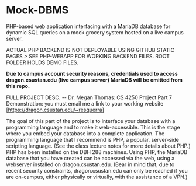 # Mock-DBMS
PHP-based web application interfacing with a MariaDB database for dynamic SQL queries on a mock grocery system hosted on a live campus server.

ACTUAL PHP BACKEND IS NOT DEPLOYABLE USING GITHUB STATIC PAGES > SEE PHP-WEBAPP FOR WORKING BACKEND FILES. ROOT FOLDER HOLDS DEMO FILES. 

**Due to campus account security reasons, credentials used to access dragon.csustan.edu (live campus server) MariaDB will be omitted from this repo.**

FULL PROJECT DESC. -- Dr. Megan Thomas:
CS 4250 Project Part 7
Demonstration: you must email me a link to your working website [https://dragon.csustan.edu/~resquerra] 

The goal of this part of the project is to interface your database with a programming language and to make it web-accessible. This is the stage where you embed your database into a complete application. The programming language that I recommend is PHP, a popular, server-side scripting language. (See the class lecture notes for more details about PHP.) PHP has been installed on the DBH 288 machines. Using PHP, the MariaDB database that you have created can be accessed via the web, using a webserver installed on dragon.csustan.edu. (Bear in mind that, due to recent security constraints, dragon.csustan.edu can only be reached if you are on-campus, either physically or virtually, with the assistance of a VPN.)
